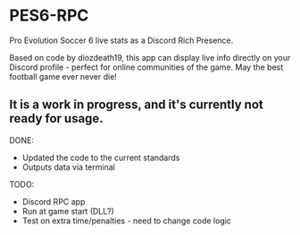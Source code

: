 # PES6-RPC
Pro Evolution Soccer 6 live stats as a Discord Rich Presence.

Based on code by diozdeath19, this app can display live info directly on your Discord profile - perfect for online communities of the game.
May the best football game ever never die!

## It is a work in progress, and it's currently not ready for usage.

DONE:
- Updated the code to the current standards
- Outputs data via terminal

TODO:
- Discord RPC app
- Run at game start (DLL?)
- Test on extra time/penalties - need to change code logic
